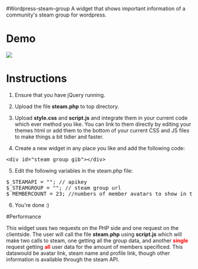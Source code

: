 #Wordpress-steam-group
A widget that shows important information of a community's steam group for wordpress.

# Demo

<img src="http://www.otakuni.com/imgcdn/images/screenshot_from_2016-11-26_16:47:43-1480196895.png" />

# Instructions

1) Ensure that you have jQuery running.

2) Upload the file <b>steam.php</b> to top directory.

3) Upload <b>style.css</b> and <b>script.js</b> and integrate them in your current code which ever method you like. You can link to them directly by editing your themes html or add them to the bottom of your current CSS and JS files to make things a bit tidier and faster.

4) Create a new widget in any place you like and add the following code:

<pre>&lt;div id="steam_group_gib"&gt;&lt;/div&gt;</pre>

5) Edit the following variables in the steam.php file:

<pre>$_STEAMAPI = ""; // apikey
$_STEAMGROUP = ""; // steam group url
$_MEMBERCOUNT = 23; //numbers of member avatars to show in the widget
</pre>

6) You're done :)

#Performance

This widget uses two requests on the PHP side and one request on the clientside.
The user will call the file <b>steam.php</b> using <b>script.js</b> which will make two calls to steam, one getting all the group data, and another <b><font color="red">single</font></b> request getting <b><font color="red">all</font></b> user data for the amount of members specificed. This datawould be avatar link, steam name and profile link, though other information is available through the steam API.
